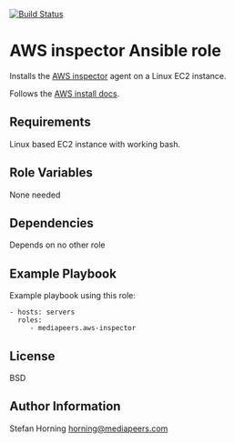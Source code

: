 [![Build Status](https://travis-ci.com/mediapeers/ansible-role-aws-inspector.svg?branch=master)](https://travis-ci.com/mediapeers/ansible-role-aws-inspector)

# AWS inspector Ansible role

Installs the [AWS inspector](https://docs.aws.amazon.com/inspector/latest/userguide/inspector_introduction.html) agent on a Linux EC2 instance.

Follows the [AWS install docs]( https://docs.aws.amazon.com/inspector/latest/userguide/inspector_agents-on-linux.html#install-linux).

## Requirements

Linux based EC2 instance with working bash.

## Role Variables

None needed

## Dependencies

Depends on no other role

## Example Playbook

Example playbook using this role:

    - hosts: servers
      roles:
         - mediapeers.aws-inspector

## License

BSD

## Author Information

Stefan Horning <horning@mediapeers.com>
